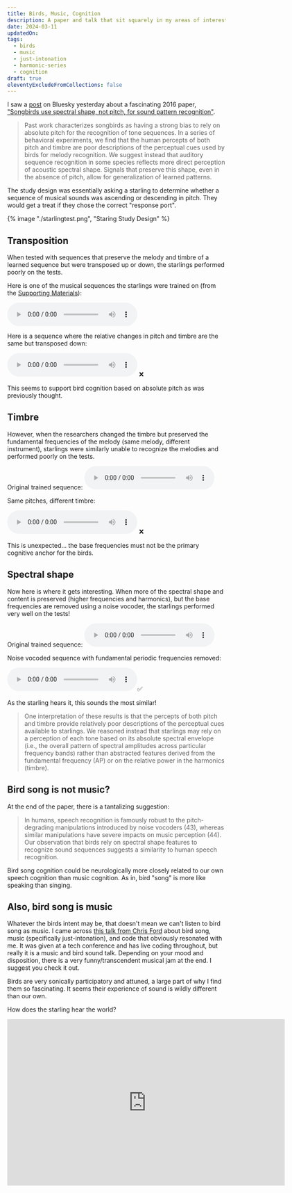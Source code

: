 ```yaml
---
title: Birds, Music, Cognition
description: A paper and talk that sit squarely in my areas of interest.
date: 2024-03-11
updatedOn: 
tags:
  - birds
  - music
  - just-intonation
  - harmonic-series
  - cognition
draft: true
eleventyExcludeFromCollections: false
---
```

I saw a [post](https://bsky.app/profile/mehr.nz/post/3kneyz3ouye2p) on Bluesky yesterday about a fascinating 2016 paper, ["Songbirds use spectral shape, not pitch, for sound pattern recognition"](https://www.pnas.org/doi/abs/10.1073/pnas.1515380113).  

>Past work characterizes songbirds as having a strong bias to rely on absolute pitch for the recognition of tone sequences. In a series of behavioral experiments, we find that the human percepts of both pitch and timbre are poor descriptions of the perceptual cues used by birds for melody recognition. We suggest instead that auditory sequence recognition in some species reflects more direct perception of acoustic spectral shape. Signals that preserve this shape, even in the absence of pitch, allow for generalization of learned patterns.

The study design was essentially asking a starling to determine whether a sequence of musical sounds was ascending or descending in pitch. They would get a treat if they chose the correct "response port". 

{% image "./starlingtest.png", "Staring Study Design" %}

## Transposition

When tested with sequences that preserve the melody and timbre of a learned sequence but were transposed up or down, the starlings performed poorly on the tests.

Here is one of the musical sequences the starlings were trained on (from the [Supporting Materials](https://www.pnas.org/doi/suppl/10.1073/pnas.1515380113/suppl_file/pnas.201515380si.pdf)): 

<audio src="./pnas.1515380113.sa01.wav" controls></audio>

Here is a sequence where the relative changes in pitch and timbre are the same but transposed down:

<div class="flex items-center gap-4"><audio src="./pnas.1515380113.sa03.wav" controls></audio>
<span>❌</span></div>



This seems to support bird cognition based on absolute pitch as was previously thought. 
## Timbre

However, when the researchers changed the timbre but preserved the fundamental frequencies of the melody (same melody, different instrument), starlings were similarly unable to recognize the melodies and performed poorly on the tests.

Original trained sequence:
<audio src="./pnas.1515380113.sa01.wav" controls></audio>

Same pitches, different timbre:

<div class="flex items-center gap-4"><audio src="./pnas.1515380113.sa06.wav" controls></audio>
<span>❌</span></div>

This is unexpected... the base frequencies must not be the primary cognitive anchor for the birds. 
## Spectral shape

Now here is where it gets interesting. When more of the spectral shape and content is preserved (higher frequencies and harmonics), but the base frequencies are removed using a noise vocoder, the starlings performed very well on the tests!

Original trained sequence:
<audio src="./pnas.1515380113.sa01.wav" controls></audio>

Noise vocoded sequence with fundamental periodic frequencies removed:

<div class="flex items-center gap-4"><audio src="./pnas.1515380113.sa09.wav" controls></audio><span>✅</span></div>

As the starling hears it, this sounds the most similar!



>One interpretation of these results is that the percepts of both pitch and timbre provide relatively poor descriptions of the perceptual cues available to starlings. We reasoned instead that starlings may rely on a perception of each tone based on its absolute spectral envelope (i.e., the overall pattern of spectral amplitudes across particular frequency bands) rather than abstracted features derived from the fundamental frequency (AP) or on the relative power in the harmonics (timbre).

## Bird song is not music?

At the end of the paper, there is a tantalizing suggestion:

>In humans, speech recognition is famously robust to the pitch-degrading manipulations introduced by noise vocoders (43), whereas similar manipulations have severe impacts on music perception (44). Our observation that birds rely on spectral shape features to recognize sound sequences suggests a similarity to human speech recognition.

Bird song cognition could be neurologically more closely related to our own speech cognition than music cognition. As in, bird "song" is more like speaking than singing. 

## Also, bird song is music

Whatever the birds intent may be, that doesn't mean we can't listen to bird song as music. I came across [this talk from Chris Ford](https://www.youtube.com/watch?v=OCYU0LtqRH0) about bird song, music (specifically just-intonation), and code that obviously resonated with me. It was given at a tech conference and has live coding throughout, but really it is a music and bird sound talk. Depending on your mood and disposition, there is a very funny/transcendent musical jam at the end. I suggest you check it out. 

Birds are very sonically participatory and attuned, a large part of why I find them so fascinating. It seems their experience of sound is wildly different than our own. 

How does the starling hear the world?

<iframe src="https://macaulaylibrary.org/asset/192982631/embed" height="383" width="640" frameborder="0" allowfullscreen></iframe>



